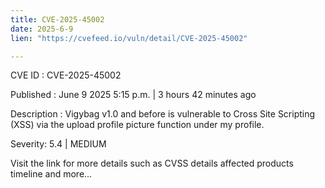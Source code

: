 ```yaml
---
title: CVE-2025-45002
date: 2025-6-9
lien: "https://cvefeed.io/vuln/detail/CVE-2025-45002"

---
```


CVE ID : CVE-2025-45002

Published :  June 9
2025
5:15 p.m. | 3 hours
42 minutes ago

Description : Vigybag v1.0 and before is vulnerable to Cross Site Scripting (XSS) via the upload profile picture function under my profile.

Severity: 5.4 | MEDIUM

Visit the link for more details
such as CVSS details
affected products
timeline
and more...
